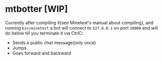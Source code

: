 mtbotter [WIP]
========

Currently after compiling it(see Minetest's manual about compiling),
and running `bin/minetest` a bot will connect to `127.0.0.1` on port
`30000` and will do below till you terminate it via CtrlC:

 - Sends a public chat message(only once)
 - Jumps
 - Goes forward and backward
